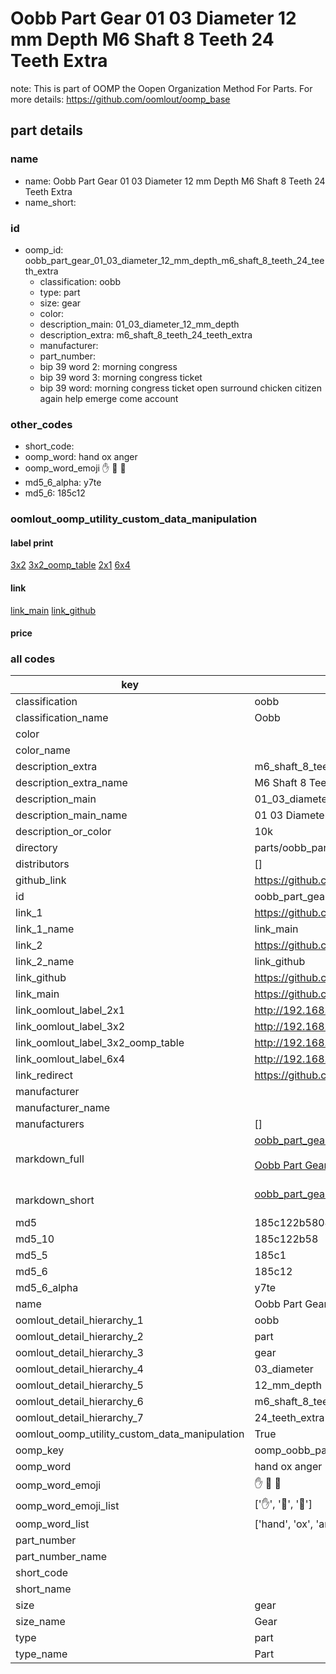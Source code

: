# Oobb Part Gear 01 03 Diameter 12 mm Depth M6 Shaft 8 Teeth 24 Teeth Extra  

note: This is part of OOMP the Oopen Organization Method For Parts. For more details: https://github.com/oomlout/oomp_base

##  part details
  







### name
* name: Oobb Part Gear 01 03 Diameter 12 mm Depth M6 Shaft 8 Teeth 24 Teeth Extra
* name_short: 
### id
* oomp_id: oobb_part_gear_01_03_diameter_12_mm_depth_m6_shaft_8_teeth_24_teeth_extra
  * classification: oobb
  * type: part
  * size: gear
  * color: 
  * description_main: 01_03_diameter_12_mm_depth
  * description_extra: m6_shaft_8_teeth_24_teeth_extra
  * manufacturer: 
  * part_number: 
  * bip 39 word 2: morning congress
  * bip 39 word 3: morning congress ticket
  * bip 39 word: morning congress ticket open surround chicken citizen again help emerge come account

### other_codes
* short_code: 
* oomp_word: hand ox anger
* oomp_word_emoji :hand: :ox: :anger:
* md5_6_alpha: y7te
* md5_6: 185c12






### oomlout_oomp_utility_custom_data_manipulation
#### label print
[3x2](http://192.168.1.245:1112/?label=oomp%20y7te)
[3x2_oomp_table](http://192.168.1.108:1112/?label=oomp%20y7te)
[2x1](http://192.168.1.242:1112/?label=oomp%20y7te)
[6x4](http://192.168.1.55:1112/?label=oomp%20y7te)    

#### link

[link_main](https://github.com/oomlout/oomlout_oomp_version_1_messy/tree/main/parts/oobb_part_gear_01_03_diameter_12_mm_depth_m6_shaft_8_teeth_24_teeth_extra) [link_github](https://github.com/oomlout/oomlout_oomp_version_1_messy/tree/main/parts/oobb_part_gear_01_03_diameter_12_mm_depth_m6_shaft_8_teeth_24_teeth_extra)                             

#### price







### all codes 
| key | value |  
| --- | --- |  
| classification | oobb |  
| classification_name | Oobb |  
| color |  |  
| color_name |  |  
| description_extra | m6_shaft_8_teeth_24_teeth_extra |  
| description_extra_name | M6 Shaft 8 Teeth 24 Teeth Extra |  
| description_main | 01_03_diameter_12_mm_depth |  
| description_main_name | 01 03 Diameter 12 mm Depth |  
| description_or_color | 10k |  
| directory | parts/oobb_part_gear_01_03_diameter_12_mm_depth_m6_shaft_8_teeth_24_teeth_extra |  
| distributors | [] |  
| github_link | https://github.com/oomlout/oomlout_oomp_part_src/tree/main/parts/oobb_part_gear_01_03_diameter_12_mm_depth_m6_shaft_8_teeth_24_teeth_extra |  
| id | oobb_part_gear_01_03_diameter_12_mm_depth_m6_shaft_8_teeth_24_teeth_extra |  
| link_1 | https://github.com/oomlout/oomlout_oomp_version_1_messy/tree/main/parts/oobb_part_gear_01_03_diameter_12_mm_depth_m6_shaft_8_teeth_24_teeth_extra |  
| link_1_name | link_main |  
| link_2 | https://github.com/oomlout/oomlout_oomp_version_1_messy/tree/main/parts/oobb_part_gear_01_03_diameter_12_mm_depth_m6_shaft_8_teeth_24_teeth_extra |  
| link_2_name | link_github |  
| link_github | https://github.com/oomlout/oomlout_oomp_version_1_messy/tree/main/parts/oobb_part_gear_01_03_diameter_12_mm_depth_m6_shaft_8_teeth_24_teeth_extra |  
| link_main | https://github.com/oomlout/oomlout_oomp_version_1_messy/tree/main/parts/oobb_part_gear_01_03_diameter_12_mm_depth_m6_shaft_8_teeth_24_teeth_extra |  
| link_oomlout_label_2x1 | http://192.168.1.242:1112/?label=oomp%20y7te |  
| link_oomlout_label_3x2 | http://192.168.1.245:1112/?label=oomp%20y7te |  
| link_oomlout_label_3x2_oomp_table | http://192.168.1.108:1112/?label=oomp%20y7te |  
| link_oomlout_label_6x4 | http://192.168.1.55:1112/?label=oomp%20y7te |  
| link_redirect | https://github.com/oomlout/oomlout_oomp_version_1_messy/tree/main/parts/oobb_part_gear_01_03_diameter_12_mm_depth_m6_shaft_8_teeth_24_teeth_extra |  
| manufacturer |  |  
| manufacturer_name |  |  
| manufacturers | [] |  
| markdown_full | [oobb_part_gear_01_03_diameter_12_mm_depth_m6_shaft_8_teeth_24_teeth_extra](none)<br>[](none)<br>[Oobb Part Gear 01 03 Diameter 12 Mm Depth M6 Shaft 8 Teeth 24 Teeth Extra](none)<br><br> |  
| markdown_short | [oobb_part_gear_01_03_diameter_12_mm_depth_m6_shaft_8_teeth_24_teeth_extra](none)<br><br> |  
| md5 | 185c122b5804a5289eed49b3c34bc47f |  
| md5_10 | 185c122b58 |  
| md5_5 | 185c1 |  
| md5_6 | 185c12 |  
| md5_6_alpha | y7te |  
| name | Oobb Part Gear 01 03 Diameter 12 mm Depth M6 Shaft 8 Teeth 24 Teeth Extra |  
| oomlout_detail_hierarchy_1 | oobb |  
| oomlout_detail_hierarchy_2 | part |  
| oomlout_detail_hierarchy_3 | gear |  
| oomlout_detail_hierarchy_4 | 03_diameter |  
| oomlout_detail_hierarchy_5 | 12_mm_depth |  
| oomlout_detail_hierarchy_6 | m6_shaft_8_teeth |  
| oomlout_detail_hierarchy_7 | 24_teeth_extra |  
| oomlout_oomp_utility_custom_data_manipulation | True |  
| oomp_key | oomp_oobb_part_gear_01_03_diameter_12_mm_depth_m6_shaft_8_teeth_24_teeth_extra |  
| oomp_word | hand ox anger |  
| oomp_word_emoji | :hand: :ox: :anger: |  
| oomp_word_emoji_list | [':hand:', ':ox:', ':anger:'] |  
| oomp_word_list | ['hand', 'ox', 'anger'] |  
| part_number |  |  
| part_number_name |  |  
| short_code |  |  
| short_name |  |  
| size | gear |  
| size_name | Gear |  
| type | part |  
| type_name | Part |  
